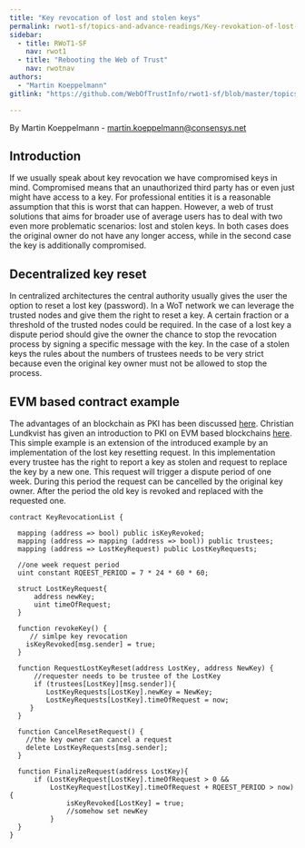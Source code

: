 ```yaml
---
title: "Key revocation of lost and stolen keys"
permalink: rwot1-sf/topics-and-advance-readings/Key-revokation-of-lost-and-stolen-keys/
sidebar:
  - title: RWoT1-SF
    nav: rwot1
  - title: "Rebooting the Web of Trust"
    nav: rwotnav
authors:
  - "Martin Koeppelmann"
gitlink: "https://github.com/WebOfTrustInfo/rwot1-sf/blob/master/topics-and-advance-readings/Key-revokation-of-lost-and-stolen-keys.md"

---
```


By Martin Koeppelmann - martin.koeppelmann@consensys.net

## Introduction

If we usually speak about key revocation we have compromised keys in mind. Compromised means that an unauthorized third party has or even just might have access to a key. For professional entities it is a reasonable assumption that this is worst that can happen. However, a web of trust solutions that aims for broader use of average users has to deal with two even more problematic scenarios: lost and stolen keys. In both cases does the original owner do not have any longer access, while in the second case the key is additionally compromised.

## Decentralized key reset

In centralized architectures the central authority usually gives the user the option to reset a lost key (password). In a WoT network we can leverage the trusted nodes and give them the right to reset a key. A certain fraction or a threshold of the trusted nodes could be required. In the case of a lost key a dispute period should give the owner the chance to stop the revocation process by signing a specific message with the key. In the case of a stolen keys the rules about the numbers of trustees needs to be very strict because even the original key owner must not be allowed to stop the process.


## EVM based contract example

The advantages of an blockchain as PKI has been discussed [here][Todd]. Christian Lundkvist has given an introduction to PKI on EVM based blockchains [here][lundkvist]. This simple example is an extension of the introduced example by an implementation of the lost key resetting request. In this implementation every trustee has the right to report a key as stolen and request to replace the key by a new one. This request will trigger a dispute period of one week. During this period the request can be cancelled by the original key owner. After the period the old key is revoked and replaced with the requested one.

```
contract KeyRevocationList {

  mapping (address => bool) public isKeyRevoked;
  mapping (address => mapping (address => bool)) public trustees;
  mapping (address => LostKeyRequest) public LostKeyRequests;
  
  //one week request period
  uint constant RQEEST_PERIOD = 7 * 24 * 60 * 60;
  
  struct LostKeyRequest{
      address newKey;
      uint timeOfRequest;
  }

  function revokeKey() {
     // simlpe key revocation
    isKeyRevoked[msg.sender] = true;
  }

  function RequestLostKeyReset(address LostKey, address NewKey) {
      //requester needs to be trustee of the LostKey
      if (trustees[LostKey][msg.sender]){
         LostKeyRequests[LostKey].newKey = NewKey;
         LostKeyRequests[LostKey].timeOfRequest = now;
     }
  }
     
  function CancelResetRequest() {
    //the key owner can cancel a request
    delete LostKeyRequests[msg.sender];
  }
  
  function FinalizeRequest(address LostKey){
      if (LostKeyRequest[LostKey].timeOfRequest > 0 && 
          LostKeyRequest[LostKey].timeOfRequest + RQEEST_PERIOD > now){
              isKeyRevoked[LostKey] = true;
              //somehow set newKey
          }
  }
}
```

[todd]: https://github.com/WebOfTrustInfo/rebooting-the-web-of-trust/blob/master/topics-and-advance-readings/blockchain-opportunities.txt
[lundkvist]: https://github.com/WebOfTrustInfo/rebooting-the-web-of-trust/blob/master/topics-and-advance-readings/pki_tools_in_evm_blockchains.md
